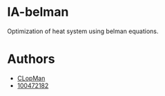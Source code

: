 # IA-belman
Optimization of heat system using belman equations.

# Authors 
- [CLopMan](https://github.com/CLopMan)
- [100472182](https://github.com/100472182)

